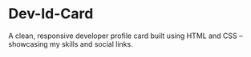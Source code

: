 # Dev-Id-Card
A clean, responsive developer profile card built using HTML and CSS – showcasing my skills and social links.

